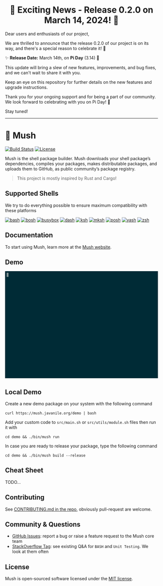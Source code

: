 <div align="center">

# 🎉 **Exciting News - Release 0.2.0 on March 14, 2024!** 🎉

</div>

Dear users and enthusiasts of our project,

We are thrilled to announce that the release 0.2.0 of our project is on its way, and there's a special reason to celebrate it! 🚀

✨ **Release Date:** March 14th, on **Pi Day** (3.14) 🥳

This update will bring a slew of new features, improvements, and bug fixes, and we can't wait to share it with you.

Keep an eye on this repository for further details on the new features and upgrade instructions.

Thank you for your ongoing support and for being a part of our community. We look forward to celebrating with you on Pi Day! 🎈

Stay tuned!

---

# 🍄 Mush

[![Build Status](https://travis-ci.com/javanile/pipetest.svg?branch=main)](https://travis-ci.com/javanile/pipetest)
[![License](https://img.shields.io/github/license/javanile/mush.svg)](https://github.com/javanile/mush/blob/main/LICENSE)

Mush is the shell package builder. Mush downloads your shell package’s dependencies, compiles your packages, makes distributable packages, and uploads them to GitHub, as public community’s package registry.

> This project is mostly inspired by Rust and Cargo!

## Supported Shells

We try to do everything possible to ensure maximum compatibility with these platforms

[![bash](https://img.shields.io/badge/bash-&ge;2.03-lightgrey.svg?style=flat)](https://www.gnu.org/software/bash/)
[![bosh](https://img.shields.io/badge/bosh-&ge;2018%2F10%2F07-lightgrey.svg?style=flat)](http://schilytools.sourceforge.net/bosh.html)
[![busybox](https://img.shields.io/badge/busybox-&ge;1.20.0-lightgrey.svg?style=flat)](https://www.busybox.net/)
[![dash](https://img.shields.io/badge/dash-&ge;0.5.4-lightgrey.svg?style=flat)](http://gondor.apana.org.au/~herbert/dash/)
[![ksh](https://img.shields.io/badge/ksh-&ge;93s-lightgrey.svg?style=flat)](http://kornshell.org)
[![mksh](https://img.shields.io/badge/mksh-&ge;R28-lightgrey.svg?style=flat)](http://www.mirbsd.org/mksh.htm)
[![posh](https://img.shields.io/badge/posh-&ge;0.3.14-lightgrey.svg?style=flat)](https://salsa.debian.org/clint/posh)
[![yash](https://img.shields.io/badge/yash-&ge;2.29-lightgrey.svg?style=flat)](https://yash.osdn.jp/)
[![zsh](https://img.shields.io/badge/zsh-&ge;3.1.9-lightgrey.svg?style=flat)](https://www.zsh.org/)

## Documentation

To start using Mush, learn more at the [Mush website](https://mush.javanile.org).

## Demo

[![mush](https://raw.githubusercontent.com/francescobianco/ghostplay-demos/main/demos/mush/demo.gif)](https://raw.githubusercontent.com/francescobianco/ghostplay-demos/main/demos/mush/demo.gif)

## Local Demo

Create a new demo package on your system with the following command

```shell
curl https://mush.javanile.org/demo | bash
```

Add your custom code to `src/main.sh` or `src/utils/module.sh` files then run it with

```shell
cd demo && ./bin/mush run 
```

In case you are ready to release your package, type the following command

```shell
cd demo && ./bin/mush build --release
```

## Cheat Sheet

TODO...

## Contributing

See [CONTRIBUTING.md in the repo](https://github.com/javanile/mush/blob/main/CONTRIBUTING.md), obviously pull-request are welcome.

## Community & Questions

- [GitHub Issues](https://github.com/javanile/mush/issues): report a bug or raise a feature request to the Mush core team
- [StackOverflow Tag](https://stackoverflow.com/questions/tagged/bash+unit-testing): see existing Q&A for `BASH` and `Unit Testing`. We look at them often

## License

Mush is open-sourced software licensed under the [MIT license](LICENSE.md).
